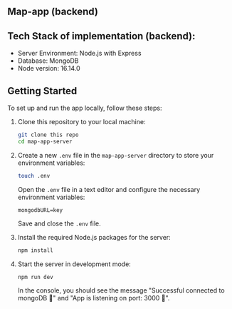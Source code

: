 ## Map-app (backend)

## Tech Stack of implementation (backend):

- Server Environment: Node.js with Express
- Database: MongoDB
- Node version: 16.14.0

## Getting Started

To set up and run the app locally, follow these steps:

1. Clone this repository to your local machine:

    ```bash
    git clone this repo
    cd map-app-server
    ```

2. Create a new `.env` file in the `map-app-server` directory to store your environment variables:

    ```bash
    touch .env
    ```

    Open the `.env` file in a text editor and configure the necessary environment variables:

    ```env
    mongodbURL=key
    ```

    Save and close the `.env` file.

3. Install the required Node.js packages for the server:

    ```bash
    npm install
    ```

4. Start the server in development mode:

    ```bash
    npm run dev
    ```

    In the console, you should see the message "Successful connected to mongoDB 🌿" and "App is listening on port: 3000 🚀".

